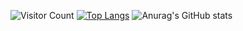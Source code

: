 ![Visitor Count](https://profile-counter.glitch.me/DarkLineX/count.svg)
[![Top Langs](https://github-readme-stats.vercel.app/api/top-langs/?username=DarkLineX&langs_count=8)](https://github.com/DarkLineX/github-readme-stats)
![Anurag's GitHub stats](https://github-readme-stats.vercel.app/api?username=DarkLineX&hide=issues&show_icons=true)

